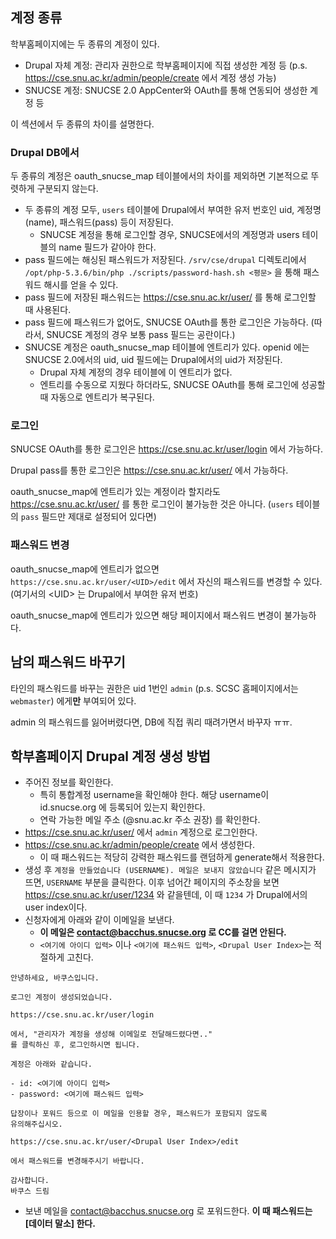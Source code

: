 ## 계정 종류

학부홈페이지에는 두 종류의 계정이 있다.

* Drupal 자체 계정: 관리자 권한으로 학부홈페이지에 직접 생성한 계정 등 (p.s. https://cse.snu.ac.kr/admin/people/create 에서 계정 생성 가능)
* SNUCSE 계정: SNUCSE 2.0 AppCenter와 OAuth를 통해 연동되어 생성한 계정 등

이 섹션에서 두 종류의 차이를 설명한다.

### Drupal DB에서

두 종류의 계정은 oauth_snucse_map 테이블에서의 차이를 제외하면 기본적으로 뚜렷하게 구분되지 않는다.

* 두 종류의 계정 모두, `users` 테이블에 Drupal에서 부여한 유저 번호인 uid, 계정명(name), 패스워드(pass) 등이 저장된다.
  * SNUCSE 계정을 통해 로그인할 경우, SNUCSE에서의 계정명과 users 테이블의 name 필드가 같아야 한다.
* pass 필드에는 해싱된 패스워드가 저장된다. `/srv/cse/drupal` 디렉토리에서 `/opt/php-5.3.6/bin/php ./scripts/password-hash.sh <평문>` 을 통해 패스워드 해시를 얻을 수 있다.
* pass 필드에 저장된 패스워드는 https://cse.snu.ac.kr/user/ 를 통해 로그인할 때 사용된다.
* pass 필드에 패스워드가 없어도, SNUCSE OAuth를 통한 로그인은 가능하다. (따라서, SNUCSE 계정의 경우 보통 pass 필드는 공란이다.)
* SNUCSE 계정은 oauth_snucse_map 테이블에 엔트리가 있다. openid 에는 SNUCSE 2.0에서의 uid, uid 필드에는 Drupal에서의 uid가 저장된다.
  * Drupal 자체 계정의 경우 테이블에 이 엔트리가 없다.
  * 엔트리를 수동으로 지웠다 하더라도, SNUCSE OAuth를 통해 로그인에 성공할때 자동으로 엔트리가 복구된다.

### 로그인

SNUCSE OAuth를 통한 로그인은 https://cse.snu.ac.kr/user/login 에서 가능하다.

Drupal pass를 통한 로그인은 https://cse.snu.ac.kr/user/ 에서 가능하다.

oauth_snucse_map에 엔트리가 있는 계정이라 할지라도 https://cse.snu.ac.kr/user/ 를 통한 로그인이 불가능한 것은 아니다. (`users` 테이블의 `pass` 필드만 제대로 설정되어 있다면)

### 패스워드 변경

oauth_snucse_map에 엔트리가 없으면 `https://cse.snu.ac.kr/user/<UID>/edit` 에서 자신의 패스워드를 변경할 수 있다. (여기서의 &lt;UID&gt; 는 Drupal에서 부여한 유저 번호)

oauth_snucse_map에 엔트리가 있으면 해당 페이지에서 패스워드 변경이 불가능하다.

## 남의 패스워드 바꾸기

타인의 패스워드를 바꾸는 권한은 uid 1번인 `admin` (p.s. SCSC 홈페이지에서는 `webmaster`) 에게**만** 부여되어 있다.

admin 의 패스워드를 잃어버렸다면, DB에 직접 쿼리 때려가면서 바꾸자 ㅠㅠ.

## 학부홈페이지 Drupal 계정 생성 방법

- 주어진 정보를 확인한다.
  - 특히 통합계정 username을 확인해야 한다. 해당 username이 id.snucse.org 에 등록되어 있는지 확인한다.
  - 연락 가능한 메일 주소 (@snu.ac.kr 주소 권장) 를 확인한다.
- https://cse.snu.ac.kr/user/ 에서 `admin` 계정으로 로그인한다.
- https://cse.snu.ac.kr/admin/people/create 에서 생성한다.
  - 이 때 패스워드는 적당히 강력한 패스워드를 랜덤하게 generate해서 적용한다.
- 생성 후 `계정을 만들었습니다 (USERNAME). 메일은 보내지 않았습니다` 같은 메시지가 뜨면, `USERNAME` 부분을 클릭한다. 이후 넘어간 페이지의 주소창을 보면 https://cse.snu.ac.kr/user/1234 와 같을텐데, 이 때 `1234` 가 Drupal에서의 user index이다.
- 신청자에게 아래와 같이 이메일을 보낸다.
  - **이 메일은 contact@bacchus.snucse.org 로 CC를 걸면 안된다.**
  - `<여기에 아이디 입력>` 이나 `<여기에 패스워드 입력>`, `<Drupal User Index>`는 적절하게 고친다.

```
안녕하세요, 바쿠스입니다.

로그인 계정이 생성되었습니다.

https://cse.snu.ac.kr/user/login

에서, "관리자가 계정을 생성해 이메일로 전달해드렸다면.."
를 클릭하신 후, 로그인하시면 됩니다.

계정은 아래와 같습니다.

- id: <여기에 아이디 입력>
- password: <여기에 패스워드 입력>

답장이나 포워드 등으로 이 메일을 인용할 경우, 패스워드가 포함되지 않도록
유의해주십시오.

https://cse.snu.ac.kr/user/<Drupal User Index>/edit

에서 패스워드를 변경해주시기 바랍니다.

감사합니다.
바쿠스 드림
```

- 보낸 메일을 contact@bacchus.snucse.org 로 포워드한다. **이 때 패스워드는 [데이터 말소] 한다.**
